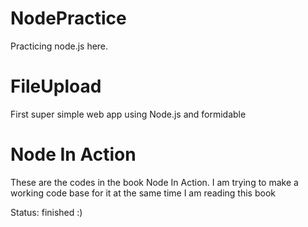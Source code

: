 NodePractice
============
Practicing node.js here.

FileUpload
============
First super simple web app using Node.js and formidable

Node In Action
============
These are the codes in the book Node In Action. 
I am trying to make a working code base for it at the same time I am reading this book

Status: finished :)
